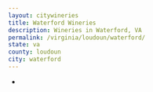 ```yaml
---
layout: citywineries
title: Waterford Wineries
description: Wineries in Waterford, VA
permalink: /virginia/loudoun/waterford/
state: va
county: loudoun
city: waterford
---
```

-
